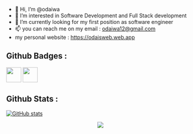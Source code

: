 - 👋 Hi, I’m @odaiwa
- 👀 I’m interested in Software Development and Full Stack development
- 🌱 I’m currently looking for my first position as software engineer
- 📫 you can reach me on my email : odaiwa12@gmail.com
- my personal website : https://odaisweb.web.app
<!---
odaiwa/odaiwa is a ✨ special ✨ repository because its `README.md` (this file) appears on your GitHub profile.
You can click the Preview link to take a look at your changes.
--->
## Github Badges :
<a href="https://docs.github.com/en/developers" target="_blank"><img src="https://raw.githubusercontent.com/acervenky/acervenky/master/assets/devbadge.gif" width="40" height="40"></a>  <a href="https://archiveprogram.github.com/" target="_blank"><img src="https://raw.githubusercontent.com/acervenky/acervenky/master/assets/acbadge.gif" width="40" height="40"></a> 


## Github Stats :
[![GitHub stats](https://github-readme-stats.vercel.app/api?username=odaiwa&show_icons=true)](https://github.com/odaiwa)

<p href="https://github.com/odaiwa/github-profile-views-counter" align="center"><img src="https://gpvc.arturio.dev/odaiwa"></p>

